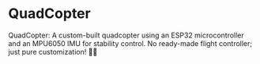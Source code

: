 # QuadCopter
QuadCopter: A custom-built quadcopter using an ESP32 microcontroller and an MPU6050 IMU for stability control. No ready-made flight controller; just pure customization! 🚁✨
